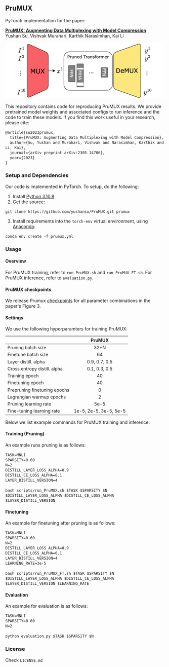 ## PruMUX ##

PyTorch implementation for the paper:

**[PruMUX: Augmenting Data Multiplexing with Model Compression](https://arxiv.org/abs/2305.14706)**  
Yushan Su, Vishvak Murahari, Karthik Narasimhan, Kai Li

![models](images/prumux-overview.png)

This repository contains code for reproducing PruMUX results. We provide pretrained model weights and associated configs to run inference and the code to train these models. If you find this work useful in your research, please cite:

```
@article{su2023prumux,
  title={PruMUX: Augmenting Data Multiplexing with Model Compression},
  author={Su, Yushan and Murahari, Vishvak and Narasimhan, Karthik and Li, Kai},
  journal={arXiv preprint arXiv:2305.14706},
  year={2023}
}
```


### Setup and Dependencies

Our code is implemented in PyTorch. To setup, do the following:

1. Install [Python 3.10.8](https://www.python.org/downloads/release/python-3108/)
2. Get the source:
```
git clone https://github.com/yushansu/PruMUX.git prumux
```
3. Install requirements into the `torch-env` virtual environment, using [Anaconda](https://anaconda.org/anaconda/python):
```
conda env create -f prumux.yml
```

### Usage

#### Overview
For PruMUX training, refer to `run_PruMUX.sh` and `run_PruMUX_FT.sh`. For PruMUX inference, refer to `evaluation.py`.
#### PruMUX checkpoints
We release Prumux [checkpoints](https://drive.google.com/drive/folders/1kJcPcevH38Pc7krI491jIBmd2KWjS4cN?usp=sharing) for all parameter combinations in the paper's Figure 3. 

#### Settings

We use the following hyperparamters for training PruMUX:

|               | PruMUX | 
|:--------------|:-----------:|
| Pruning batch size  | 32*N   | 
| Finetune batch size  | 64 | 
| Layer distill. alpha | 0.9, 0.7, 0.5|
| Cross entropy distill. alpha | 0.1, 0.3, 0.5|
| Training epoch | 40 |
| Finetuning epoch | 40 | 
| Prepruning finetuning epochs | 0 | 
| Lagrangian warmup epochs | 2 | 
| Pruning learning rate | 5e-5|
| Fine-tuning learning rate | 1e-5, 2e-5, 3e-5, 5e-5|



Below we list example commands for PruMUX training and inference.

#### Training (Pruning)
An example runs pruning is as follows:
```
TASK=MNLI
SPARSITY=0.60
N=2
DISTILL_LAYER_LOSS_ALPHA=0.9
DISTILL_CE_LOSS_ALPHA=0.1
LAYER_DISTILL_VERSION=4

bash scripts/run_PruMUX.sh $TASK $SPARSITY $N $DISTILL_LAYER_LOSS_ALPHA $DISTILL_CE_LOSS_ALPHA $LAYER_DISTILL_VERSION
```

#### Finetuning
An example for finetuning after pruning is as follows:
```
TASK=MNLI
SPARSITY=0.60
N=2
DISTILL_LAYER_LOSS_ALPHA=0.9
DISTILL_CE_LOSS_ALPHA=0.1
LAYER_DISTILL_VERSION=4
LEARNING_RATE=3e-5

bash scripts/run_PruMUX_FT.sh $TASK $SPARSITY $N $DISTILL_LAYER_LOSS_ALPHA $DISTILL_CE_LOSS_ALPHA $LAYER_DISTILL_VERSION $LEARNING_RATE
```


#### Evaluation
An example for evaluation is as follows:
```
TASK=MNLI
SPARSITY=0.60
N=2

python evaluation.py $TASK $SPARSITY $N 
```


<!-- ### Reference
```
 -->
<!-- ``` -->
### License
Check `LICENSE.md`
